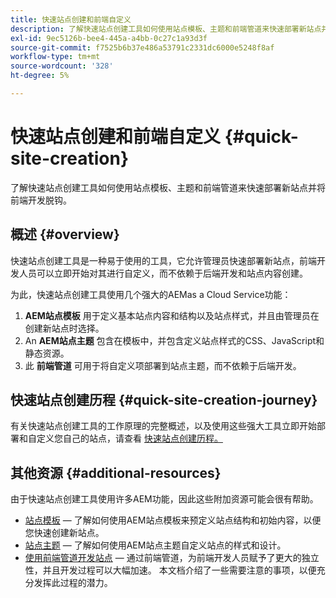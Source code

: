 ```yaml
---
title: 快速站点创建和前端自定义
description: 了解快速站点创建工具如何使用站点模板、主题和前端管道来快速部署新站点并将前端开发脱钩。
exl-id: 9ec5126b-bee4-445a-a4bb-0c27c1a93d3f
source-git-commit: f7525b6b37e486a53791c2331dc6000e5248f8af
workflow-type: tm+mt
source-wordcount: '328'
ht-degree: 5%

---
```


# 快速站点创建和前端自定义 {#quick-site-creation}

了解快速站点创建工具如何使用站点模板、主题和前端管道来快速部署新站点并将前端开发脱钩。

## 概述 {#overview}

快速站点创建工具是一种易于使用的工具，它允许管理员快速部署新站点，前端开发人员可以立即开始对其进行自定义，而不依赖于后端开发和站点内容创建。

为此，快速站点创建工具使用几个强大的AEMas a Cloud Service功能：

1. **AEM站点模板** 用于定义基本站点内容和结构以及站点样式，并且由管理员在创建新站点时选择。
1. An **AEM站点主题** 包含在模板中，并包含定义站点样式的CSS、JavaScript和静态资源。
1. 此 **前端管道** 可用于将自定义项部署到站点主题，而不依赖于后端开发。

## 快速站点创建历程 {#quick-site-creation-journey}

有关快速站点创建工具的工作原理的完整概述，以及使用这些强大工具立即开始部署和自定义您自己的站点，请查看 [快速站点创建历程。](/help/journey-sites/quick-site/overview.md)

## 其他资源 {#additional-resources}

由于快速站点创建工具使用许多AEM功能，因此这些附加资源可能会很有帮助。

* [站点模板](/help/sites-cloud/administering/site-creation/site-templates.md)  — 了解如何使用AEM站点模板来预定义站点结构和初始内容，以便您快速创建新站点。
* [站点主题](/help/sites-cloud/administering/site-creation/site-themes.md)  — 了解如何使用AEM站点主题自定义站点的样式和设计。
* [使用前端管道开发站点](/help/implementing/developing/introduction/developing-with-front-end-pipelines.md)  — 通过前端管道，为前端开发人员赋予了更大的独立性，并且开发过程可以大幅加速。 本文档介绍了一些需要注意的事项，以便充分发挥此过程的潜力。
